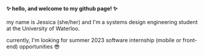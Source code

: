 #### :sparkles: hello, and welcome to my github page! :sparkles:

my name is Jessica (she/her) and I'm a systems design engineering student at the University of Waterloo.

currently, I'm looking for summer 2023 software internship (mobile or front-end) opportunities 😎
